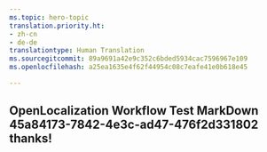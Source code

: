 ```yaml
---
ms.topic: hero-topic
translation.priority.ht:
- zh-cn
- de-de
translationtype: Human Translation
ms.sourcegitcommit: 89a9691a42e9c352c6bded5934cac7596967e109
ms.openlocfilehash: a25ea1635e4f62f44954c08c7eafe41e0b618e45

---
```

## OpenLocalization Workflow Test MarkDown 45a84173-7842-4e3c-ad47-476f2d331802 thanks!



<!--HONumber=Jul16_HO5-->


